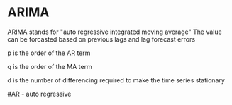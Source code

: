 # ARIMA
ARIMA stands for "auto regressive integrated moving average" The value can be forcasted based on previous lags and lag forecast errors

p is the order of the AR term

q is the order of the MA term

d is the number of differencing required to make the time series stationary

#AR - auto regressive



